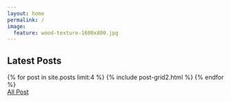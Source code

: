 ```yaml
---
layout: home
permalink: /
image:
  feature: wood-texture-1600x800.jpg
---
```


<h2 class="post-title">Latest Posts</h2>
<div class="tiles">
{% for post in site.posts limit:4 %}
	{% include post-grid2.html %}
{% endfor %}
</div><!-- /.tiles -->

<div>
    <a href="{{ site.url }}/articles/" class="btn">All Post</a>
</div>
